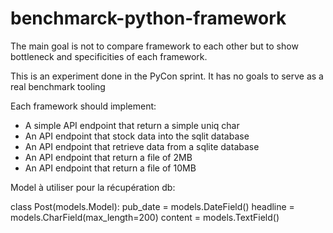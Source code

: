 # benchmarck-python-framework

The main goal is not to compare framework to each other but to show bottleneck and specificities of each framework.

This is an experiment done in the PyCon sprint. It has no goals to serve as a real benchmark tooling

Each framework should implement:
- A simple API endpoint that return a simple uniq char
- An API endpoint that stock data into the sqlit database
- An API endpoint that retrieve data from a sqlite database
- An API endpoint that return a file of 2MB
- An API endpoint that return a file of 10MB


Model à utiliser pour la récupération db:

class Post(models.Model):
    pub_date = models.DateField()
    headline = models.CharField(max_length=200)
    content = models.TextField()